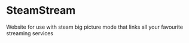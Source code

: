 # SteamStream
Website for use with steam big picture mode that links all your favourite streaming services
